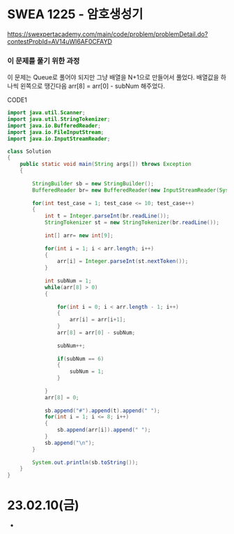 # SWEA 1225 - 암호생성기
https://swexpertacademy.com/main/code/problem/problemDetail.do?contestProbId=AV14uWl6AF0CFAYD

### 이 문제를 풀기 위한 과정
이 문제는 Queue로 풀어야 되지만 그냥 배열을 N+1으로 만들어서 풀었다.
배열값을 하나씩 왼쪽으로 땡긴다음 arr[8] = arr[0] - subNum 해주었다.

CODE1
```java
import java.util.Scanner;
import java.util.StringTokenizer;
import java.io.BufferedReader;
import java.io.FileInputStream;
import java.io.InputStreamReader;

class Solution
{
	public static void main(String args[]) throws Exception
	{
		
		StringBuilder sb = new StringBuilder();
		BufferedReader br= new BufferedReader(new InputStreamReader(System.in));
		
		for(int test_case = 1; test_case <= 10; test_case++)
		{	
			int t = Integer.parseInt(br.readLine());
			StringTokenizer st = new StringTokenizer(br.readLine());
			
			int[] arr= new int[9];
			
			for(int i = 1; i < arr.length; i++)
			{
				arr[i] = Integer.parseInt(st.nextToken());
			}
			
			int subNum = 1;
			while(arr[8] > 0)
			{
				
				for(int i = 0; i < arr.length - 1; i++)
				{
					arr[i] = arr[i+1];
				}
				arr[8] = arr[0] - subNum;
				
				subNum++;
				
				if(subNum == 6)
				{
					subNum = 1;
				}
				
			}
			arr[8] = 0;
			
			sb.append("#").append(t).append(" ");
			for(int i = 1; i <= 8; i++)
			{
				sb.append(arr[i]).append(" ");
			}
			sb.append("\n");
		}
		
		System.out.println(sb.toString());
	}
}

```

# 23.02.10(금)
* 
